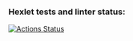### Hexlet tests and linter status:
[![Actions Status](https://github.com/542993/frontend-project-12/workflows/hexlet-check/badge.svg)](https://github.com/542993/frontend-project-12/actions)